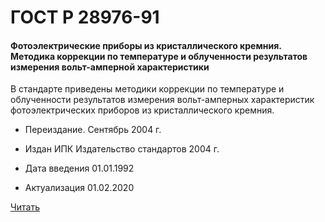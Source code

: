 # ГОСТ Р 28976-91

#### Фотоэлектрические приборы из кристаллического кремния. Методика коррекции по температуре и облученности результатов измерения вольт-амперной характеристики

В стандарте приведены методики коррекции по температуре и облученности результатов измерения вольт-амперных характеристик фотоэлектрических приборов из кристаллического кремния.

- Переиздание. Сентябрь 2004 г.
- Издан	ИПК Издательство стандартов	2004 г.

- Дата введения	01.01.1992
- Актуализация	01.02.2020

<a href="~/files/28976-91.pdf" onclick="openPdf('28976-91.pdf', 'application/pdf');">Читать</a>